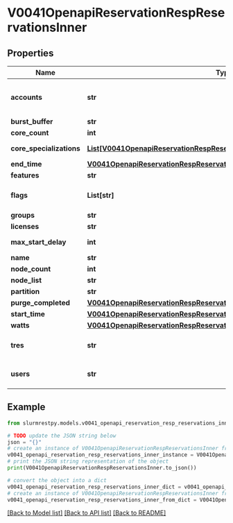 # V0041OpenapiReservationRespReservationsInner


## Properties

Name | Type | Description | Notes
------------ | ------------- | ------------- | -------------
**accounts** | **str** | Comma separated list of permitted accounts | [optional]
**burst_buffer** | **str** | BurstBuffer | [optional]
**core_count** | **int** | CoreCnt | [optional]
**core_specializations** | [**List[V0041OpenapiReservationRespReservationsInnerCoreSpecializationsInner]**](V0041OpenapiReservationRespReservationsInnerCoreSpecializationsInner.md) | Reserved cores specification | [optional]
**end_time** | [**V0041OpenapiReservationRespReservationsInnerEndTime**](V0041OpenapiReservationRespReservationsInnerEndTime.md) |  | [optional]
**features** | **str** | Features | [optional]
**flags** | **List[str]** | Flags associated with the reservation | [optional]
**groups** | **str** | Groups | [optional]
**licenses** | **str** | Licenses | [optional]
**max_start_delay** | **int** | MaxStartDelay in seconds | [optional]
**name** | **str** | ReservationName | [optional]
**node_count** | **int** | NodeCnt | [optional]
**node_list** | **str** | Nodes | [optional]
**partition** | **str** | PartitionName | [optional]
**purge_completed** | [**V0041OpenapiReservationRespReservationsInnerPurgeCompleted**](V0041OpenapiReservationRespReservationsInnerPurgeCompleted.md) |  | [optional]
**start_time** | [**V0041OpenapiReservationRespReservationsInnerStartTime**](V0041OpenapiReservationRespReservationsInnerStartTime.md) |  | [optional]
**watts** | [**V0041OpenapiReservationRespReservationsInnerWatts**](V0041OpenapiReservationRespReservationsInnerWatts.md) |  | [optional]
**tres** | **str** | Comma separated list of required TRES | [optional]
**users** | **str** | Comma separated list of permitted users | [optional]

## Example

```python
from slurmrestpy.models.v0041_openapi_reservation_resp_reservations_inner import V0041OpenapiReservationRespReservationsInner

# TODO update the JSON string below
json = "{}"
# create an instance of V0041OpenapiReservationRespReservationsInner from a JSON string
v0041_openapi_reservation_resp_reservations_inner_instance = V0041OpenapiReservationRespReservationsInner.from_json(json)
# print the JSON string representation of the object
print(V0041OpenapiReservationRespReservationsInner.to_json())

# convert the object into a dict
v0041_openapi_reservation_resp_reservations_inner_dict = v0041_openapi_reservation_resp_reservations_inner_instance.to_dict()
# create an instance of V0041OpenapiReservationRespReservationsInner from a dict
v0041_openapi_reservation_resp_reservations_inner_from_dict = V0041OpenapiReservationRespReservationsInner.from_dict(v0041_openapi_reservation_resp_reservations_inner_dict)
```
[[Back to Model list]](../README.md#documentation-for-models) [[Back to API list]](../README.md#documentation-for-api-endpoints) [[Back to README]](../README.md)


